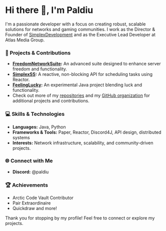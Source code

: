 # Hi there 👋, I'm Paldiu

I'm a passionate developer with a focus on creating robust, scalable solutions for networks and gaming communities. 
I work as the Director & Founder of [SimplexDevelopment](https://simplexdev.app) and as the Executive Lead Developer at Atlas Media Group.

### 🚀 Projects & Contributions
- **[FreedomNetworkSuite](https://github.com/SimplexDevelopment/FreedomNetworkSuite):** An advanced suite designed to enhance server freedom and functionality.
- **[SimplexSS](https://github.com/SimplexDevelopment/SimplexSS):** A reactive, non-blocking API for scheduling tasks using Reactor.
- **[FeelingLucky](https://github.com/SimplexDevelopment/FeelingLucky):** An experimental Java project blending luck and functionality.
- Check out more of my [repositories](https://github.com/paldiu?tab=repositories) and my [GitHub organization](https://github.com/SimplexDevelopment) for additional projects and contributions.

### 💻 Skills & Technologies
- **Languages:** Java, Python
- **Frameworks & Tools:** Paper, Reactor, Discord4J, API design, distributed systems
- **Interests:** Network infrastructure, scalability, and community-driven projects.

### 🌐 Connect with Me
- **Discord:** @paldiu

### 🏆 Achievements
- Arctic Code Vault Contributor
- Pair Extraordinaire
- Quickdraw and more!

Thank you for stopping by my profile! Feel free to connect or explore my projects.

